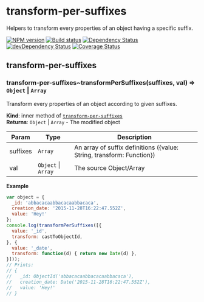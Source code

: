 # transform-per-suffixes

Helpers to transform every properties of an object having a specific suffix.


[![NPM version](https://badge.fury.io/js/transform-per-suffixes.svg)](https://npmjs.org/package/transform-per-suffixes)
[![Build status](https://secure.travis-ci.org/nfroidure/transform-per-suffixes.svg)](https://travis-ci.org/nfroidure/transform-per-suffixes)
[![Dependency Status](https://david-dm.org/nfroidure/transform-per-suffixes.svg)](https://david-dm.org/nfroidure/transform-per-suffixes)
[![devDependency Status](https://david-dm.org/nfroidure/transform-per-suffixes/dev-status.svg)](https://david-dm.org/nfroidure/transform-per-suffixes#info=devDependencies)
[![Coverage Status](https://coveralls.io/repos/nfroidure/transform-per-suffixes/badge.svg?branch=master)](https://coveralls.io/r/nfroidure/transform-per-suffixes?branch=master)

<a name="module_transform-per-suffixes"></a>
## transform-per-suffixes
<a name="module_transform-per-suffixes..transformPerSuffixes"></a>
### transform-per-suffixes~transformPerSuffixes(suffixes, val) ⇒ <code>Object</code> &#124; <code>Array</code>
Transform every properties of an object according to given suffixes.

**Kind**: inner method of <code>[transform-per-suffixes](#module_transform-per-suffixes)</code>  
**Returns**: <code>Object</code> &#124; <code>Array</code> - The modified object  

| Param | Type | Description |
| --- | --- | --- |
| suffixes | <code>Array</code> | An array of suffix definitions ({value: String, transform: Function}) |
| val | <code>Object</code> &#124; <code>Array</code> | The source Object/Array |

**Example**  
```js
var object = {
  _id: 'abbacacaabbacacaabbacaca',
  creation_date: '2015-11-28T16:22:47.552Z',
  value: 'Hey!'
};
console.log(transformPerSuffixes([{
  value: '_id',
  transform: castToObjectId,
}, {
  value: '_date',
  transform: function(d) { return new Date(d) },
}]));
// Prints:
// {
//   _id: ObjectId('abbacacaabbacacaabbacaca'),
//   creation_date: Date('2015-11-28T16:22:47.552Z'),
//   value: 'Hey!'
// }
```
